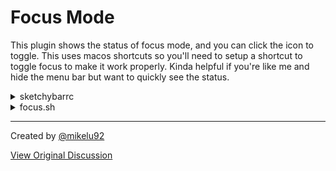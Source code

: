 # Focus Mode
This plugin shows the status of focus mode, and you can click the icon to toggle. This uses macos shortcuts so you'll need to setup a shortcut to toggle focus to make it work properly. Kinda helpful if you're like me and hide the menu bar but want to quickly see the status.

<details>
<summary>sketchybarrc</summary>

```
sketchybar	   --add item focus right					\
		   --set focus							\
			 icon= 						\
			 script="$PLUGIN_DIR/focus.sh"				\
                         click_script="shortcuts run \"toggle focus\""		\
		   --add event focus_on "_NSDoNotDisturbEnabledNotification"	\
		   --add event focus_off "_NSDoNotDisturbDisabledNotification"	\
		   --subscribe focus focus_on focus_off				\
```
</details>

<details>
<summary>focus.sh</summary>

```
#!/bin/sh

status=$(cat ~/Library/DoNotDisturb/DB/Assertions.json | jq .data[0].storeAssertionRecords)

if [ "$status" = "null" ]; then
    sketchybar -m --set focus icon.color=0xFF999999
else
    sketchybar -m --set focus icon.color=0xFFFFFFFF
fi
```
</details>

---

Created by [@mikelu92](https://github.com/mikelu92)

[View Original Discussion](https://github.com/FelixKratz/SketchyBar/discussions/12#discussioncomment-7720698)
